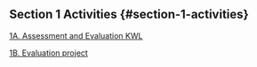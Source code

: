 ## Section 1 Activities {#section-1-activities}

[1A. Assessment and Evaluation KWL](section_1_activities/1a-evaluation-and-assessment-kwl.html)

[1B. Evaluation project](section_1_activities/1b-evaluation-project.html)



